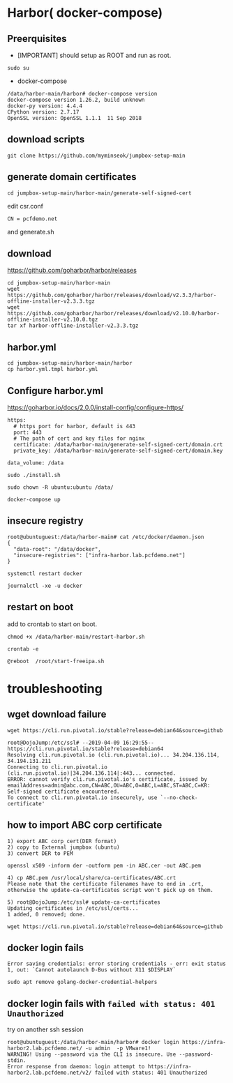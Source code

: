 
# Harbor( docker-compose)

## Preerquisites
- [IMPORTANT] should setup as ROOT and run as root.
```
sudo su
```
- docker-compose
```
/data/harbor-main/harbor# docker-compose version
docker-compose version 1.26.2, build unknown
docker-py version: 4.4.4
CPython version: 2.7.17
OpenSSL version: OpenSSL 1.1.1  11 Sep 2018
```




## download scripts
```
git clone https://github.com/myminseok/jumpbox-setup-main
```

## generate domain certificates

```
cd jumpbox-setup-main/harbor-main/generate-self-signed-cert
```

edit csr.conf
```
CN = pcfdemo.net
```
and generate.sh


## download
https://github.com/goharbor/harbor/releases
```
cd jumpbox-setup-main/harbor-main
wget https://github.com/goharbor/harbor/releases/download/v2.3.3/harbor-offline-installer-v2.3.3.tgz
wget https://github.com/goharbor/harbor/releases/download/v2.10.0/harbor-offline-installer-v2.10.0.tgz
tar xf harbor-offline-installer-v2.3.3.tgz
```

## harbor.yml
```
cd jumpbox-setup-main/harbor-main/harbor
cp harbor.yml.tmpl harbor.yml
```

##  Configure harbor.yml 
https://goharbor.io/docs/2.0.0/install-config/configure-https/

```
https:
  # https port for harbor, default is 443
  port: 443
  # The path of cert and key files for nginx
  certificate: /data/harbor-main/generate-self-signed-cert/domain.crt
  private_key: /data/harbor-main/generate-self-signed-cert/domain.key

data_volume: /data
```


```
sudo ./install.sh

sudo chown -R ubuntu:ubuntu /data/

docker-compose up
```
## insecure registry
```
root@ubuntuguest:/data/harbor-main# cat /etc/docker/daemon.json
{
  "data-root": "/data/docker",
  "insecure-registries": ["infra-harbor.lab.pcfdemo.net"]
}
```
```
systemctl restart docker
```
```
journalctl -xe -u docker
```


## restart on boot

add to crontab to start on boot.
```
chmod +x /data/harbor-main/restart-harbor.sh

crontab -e

@reboot  /root/start-freeipa.sh
```


# troubleshooting

## wget download failure
```
wget https://cli.run.pivotal.io/stable?release=debian64&source=github

root@DojoJump:/etc/ssl# --2019-04-09 16:29:55-- https://cli.run.pivotal.io/stable?release=debian64
Resolving cli.run.pivotal.io (cli.run.pivotal.io)... 34.204.136.114, 34.194.131.211
Connecting to cli.run.pivotal.io (cli.run.pivotal.io)|34.204.136.114|:443... connected.
ERROR: cannot verify cli.run.pivotal.io's certificate, issued by emailAddress=admin@abc.com,CN=ABC,OU=ABC,O=ABC,L=ABC,ST=ABC,C=KR:
Self-signed certificate encountered.
To connect to cli.run.pivotal.io insecurely, use `--no-check-certificate'

```

## how to import ABC corp certificate
```
1) export ABC corp cert(DER format)
2) copy to External jumpbox (ubuntu)
3) convert DER to PEM

openssl x509 -inform der -outform pem -in ABC.cer -out ABC.pem

4) cp ABC.pem /usr/local/share/ca-certificates/ABC.crt
Please note that the certificate filenames have to end in .crt, otherwise the update-ca-certificates script won't pick up on them.

5) root@DojoJump:/etc/ssl# update-ca-certificates
Updating certificates in /etc/ssl/certs...
1 added, 0 removed; done.

wget https://cli.run.pivotal.io/stable?release=debian64&source=github
```

## docker login fails

```
Error saving credentials: error storing credentials - err: exit status 1, out: `Cannot autolaunch D-Bus without X11 $DISPLAY`
```
```
sudo apt remove golang-docker-credential-helpers 
```

## docker login fails with `failed with status: 401 Unauthorized`
try on another ssh session
```
root@ubuntuguest:/data/harbor-main/harbor# docker login https://infra-harbor2.lab.pcfdemo.net/ -u admin  -p VMware1!
WARNING! Using --password via the CLI is insecure. Use --password-stdin.
Error response from daemon: login attempt to https://infra-harbor2.lab.pcfdemo.net/v2/ failed with status: 401 Unauthorized
```


